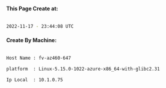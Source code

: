 
   
#### This Page Create at:

```bash

2022-11-17 - 23:44:08 UTC

```

#### Create By Machine:

```bash

Host Name : fv-az460-647

platform  : Linux-5.15.0-1022-azure-x86_64-with-glibc2.31

Ip Local  : 10.1.0.75

```

